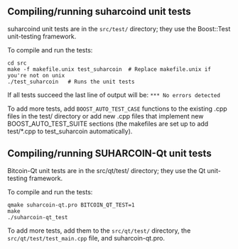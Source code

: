 Compiling/running suharcoind unit tests
------------------------------------

suharcoind unit tests are in the `src/test/` directory; they
use the Boost::Test unit-testing framework.

To compile and run the tests:

	cd src
	make -f makefile.unix test_suharcoin  # Replace makefile.unix if you're not on unix
	./test_suharcoin   # Runs the unit tests

If all tests succeed the last line of output will be:
`*** No errors detected`

To add more tests, add `BOOST_AUTO_TEST_CASE` functions to the existing
.cpp files in the test/ directory or add new .cpp files that
implement new BOOST_AUTO_TEST_SUITE sections (the makefiles are
set up to add test/*.cpp to test_suharcoin automatically).


Compiling/running SUHARCOIN-Qt unit tests
---------------------------------------

Bitcoin-Qt unit tests are in the src/qt/test/ directory; they
use the Qt unit-testing framework.

To compile and run the tests:

	qmake suharcoin-qt.pro BITCOIN_QT_TEST=1
	make
	./suharcoin-qt_test

To add more tests, add them to the `src/qt/test/` directory,
the `src/qt/test/test_main.cpp` file, and suharcoin-qt.pro.
